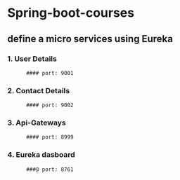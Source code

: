 # Spring-boot-courses
## define a micro services using Eureka

### 1. User Details
          #### port: 9001
          
### 2. Contact Details
          #### port: 9002
          
### 3. Api-Gateways
          #### port: 8999
          
### 4. Eureka dasboard
          ###@ port: 8761
          
